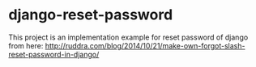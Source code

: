 # django-reset-password
This project is an implementation example for reset password of django from here: http://ruddra.com/blog/2014/10/21/make-own-forgot-slash-reset-password-in-django/
